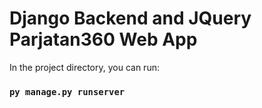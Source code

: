 # Django Backend and JQuery Parjatan360 Web App

In the project directory, you can run:

### `py manage.py runserver`

